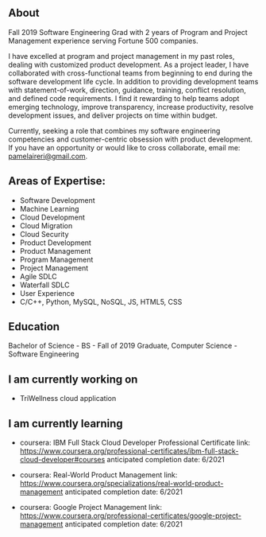 ## About
Fall 2019 Software Engineering Grad with 2 years of Program and Project Management experience serving Fortune 500 companies. 

I have excelled at program and project management in my past roles, dealing with customized product development. As a project leader, I have collaborated with cross-functional teams from beginning to end during the software development life cycle. In addition to providing development teams with statement-of-work, direction, guidance, training, conflict resolution, and defined code requirements. I find it rewarding to help teams adopt emerging technology, improve transparency, increase productivity, resolve development issues, and deliver projects on time within budget. 

Currently, seeking a role that combines my software engineering competencies and customer-centric obsession with product development. If you have an opportunity or would like to cross collaborate, email me: pamelaireri@gmail.com.

## Areas of Expertise:
- Software Development
- Machine Learning
- Cloud Development 
- Cloud Migration
- Cloud Security
- Product Development
- Product Management
- Program Management
- Project Management
- Agile SDLC
- Waterfall SDLC
- User Experience
- C/C++, Python, MySQL, NoSQL, JS, HTML5, CSS 

## Education
Bachelor of Science - BS - Fall of 2019 Graduate, Computer Science - Software Engineering
 
## I am currently working on 
 - TriWellness cloud application 
   
## I am currently learning
   
 - coursera: IBM Full Stack Cloud Developer Professional Certificate
      link: https://www.coursera.org/professional-certificates/ibm-full-stack-cloud-developer#courses
      anticipated completion date: 6/2021
      
 - coursera: Real-World Product Management
      link: https://www.coursera.org/specializations/real-world-product-management
      anticipated completion date: 6/2021
    
 - coursera: Google Project Management
      link: https://www.coursera.org/professional-certificates/google-project-management
      anticipated completion date: 6/2021






